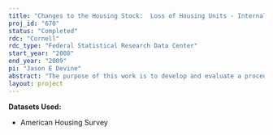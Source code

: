 ```yaml
---
title: "Changes to the Housing Stock:  Loss of Housing Units - Internal Demographic Project"
proj_id: "670"
status: "Completed"
rdc: "Cornell"
rdc_type: "Federal Statistical Research Data Center"
start_year: "2008"
end_year: "2009"
pi: "Jason E Devine"
abstract: "The purpose of this work is to develop and evaluate a procedure to more precisely estimate the loss of housing units for all counties by using a model developed with data from the American Housing Survey in combination with annual estimates from the American Community Survey."
layout: project
---
```


**Datasets Used:**

  - American Housing Survey 

